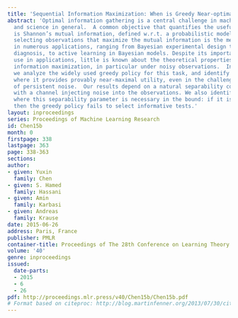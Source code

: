 ```yaml
---
title: 'Sequential Information Maximization: When is Greedy Near-optimal?'
abstract: 'Optimal information gathering is a central challenge in machine learning
  and science in general.  A common objective that quantifies the usefulness of observations
  is Shannon’s mutual information, defined w.r.t. a probabilistic model. Greedily
  selecting observations that maximize the mutual information is the method of choice
  in numerous applications, ranging from Bayesian experimental design to automated
  diagnosis, to active learning in Bayesian models. Despite its importance and widespread
  use in applications, little is known about the theoretical properties of sequential
  information maximization, in particular under noisy observations.  In this paper,
  we analyze the widely used greedy policy for this task, and identify problem instances
  where it provides provably near-maximal utility, even in the challenging setting
  of persistent noise.  Our results depend on a natural separability condition associated
  with a channel injecting noise into the observations. We also identify examples
  where this separability parameter is necessary in the bound: if it is too small,
  then the greedy policy fails to select informative tests.'
layout: inproceedings
series: Proceedings of Machine Learning Research
id: Chen15b
month: 0
firstpage: 338
lastpage: 363
page: 338-363
sections: 
author:
- given: Yuxin
  family: Chen
- given: S. Hamed
  family: Hassani
- given: Amin
  family: Karbasi
- given: Andreas
  family: Krause
date: 2015-06-26
address: Paris, France
publisher: PMLR
container-title: Proceedings of The 28th Conference on Learning Theory
volume: '40'
genre: inproceedings
issued:
  date-parts:
  - 2015
  - 6
  - 26
pdf: http://proceedings.mlr.press/v40/Chen15b/Chen15b.pdf
# Format based on citeproc: http://blog.martinfenner.org/2013/07/30/citeproc-yaml-for-bibliographies/
---
```


